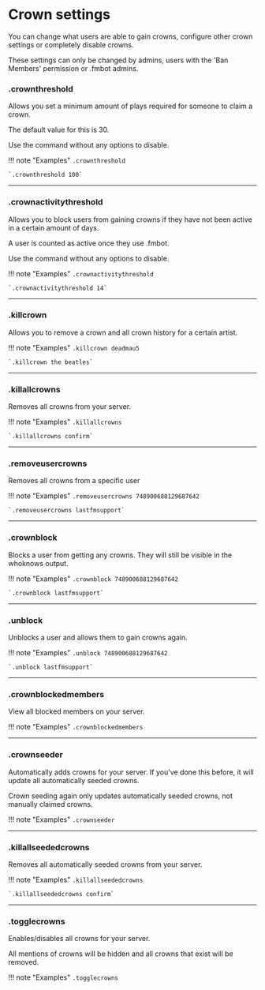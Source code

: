 # Crown settings    

You can change what users are able to gain crowns, configure other crown settings or completely disable crowns.

These settings can only be changed by admins, users with the 'Ban Members' permission or .fmbot admins.


### .crownthreshold

Allows you set a minimum amount of plays required for someone to claim a crown.

The default value for this is 30.

Use the command without any options to disable.

!!! note "Examples"
    `.crownthreshold`

    `.crownthreshold 100`

---
### .crownactivitythreshold

Allows you to block users from gaining crowns if they have not been active in a certain amount of days.

A user is counted as active once they use .fmbot.

Use the command without any options to disable.

!!! note "Examples"
    `.crownactivitythreshold`

    `.crownactivitythreshold 14`

---
### .killcrown

Allows you to remove a crown and all crown history for a certain artist.

!!! note "Examples"
    `.killcrown deadmau5`

    `.killcrown the beatles`

---
### .killallcrowns

Removes all crowns from your server.

!!! note "Examples"
    `.killallcrowns`

    `.killallcrowns confirm`

---

### .removeusercrowns

Removes all crowns from a specific user

!!! note "Examples"
    `.removeusercrowns 748900688129687642`

    `.removeusercrowns lastfmsupport`

---
### .crownblock

Blocks a user from getting any crowns. They will still be visible in the whoknows output.

!!! note "Examples"
    `.crownblock 748900688129687642`

    `.crownblock lastfmsupport`

---
### .unblock

Unblocks a user and allows them to gain crowns again.

!!! note "Examples"
    `.unblock 748900688129687642`

    `.unblock lastfmsupport`

---
### .crownblockedmembers

View all blocked members on your server.

!!! note "Examples"
    `.crownblockedmembers`


---

### .crownseeder

Automatically adds crowns for your server. If you've done this before, it will update all automatically seeded crowns.

Crown seeding again only updates automatically seeded crowns, not manually claimed crowns.

!!! note "Examples"
    `.crownseeder`
    
---
### .killallseededcrowns

Removes all automatically seeded crowns from your server.

!!! note "Examples"
    `.killallseededcrowns`

    `.killallseededcrowns confirm`


---
### .togglecrowns

Enables/disables all crowns for your server.

All mentions of crowns will be hidden and all crowns that exist will be removed.

!!! note "Examples"
    `.togglecrowns`